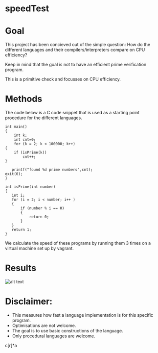 speedTest
========
# Goal
This project has been concieved out of the simple question: How do the different languages and their compilers/interpreters compare on CPU efficiency?

Keep in mind that the goal is not to have an efficient prime verification program. 

This is a primitive check and focusses on CPU efficiency. 
# Methods
The code below is a C code snippet that is used as a starting point procedure for the different languages. 

    int main()
    {
    	int k;
        int cnt=0;
    	for (k = 2; k < 100000; k++)
	{
		if (isPrime(k))
            cnt++;
	}

       printf("found %d prime numbers",cnt);
	exit(0);
    }

    int isPrime(int number)
    {
       int i;
       for (i = 2; i < number; i++ )
       {
           if (number % i == 0)
           {
               return 0;
           }
       }
       return 1;
    }


We calculate the speed of these programs by running them 3 times on a virtual machine set up by vagrant. 

# Results

![alt text](https://raw.githubusercontent.com/denshade/speedTest/master/2016-11-27%2020_38_01-final.csv%20-%20LibreOffice%20Calc.png "Numbers")



# Disclaimer:
- This measures how fast a language implementation is for this specific program.
- Optimisations are not welcome. 
- The goal is to use basic constructions of the language. 
- Only procedural languages are welcome. 



c[r]*a
